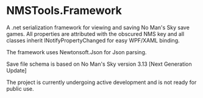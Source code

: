# NMSTools.Framework

A .net serialization framework for viewing and saving No Man's Sky save games.  All properties are attributed with the obscured NMS key and all classes inherit INotifyPropertyChanged for easy WPF/XAML binding.

The framework uses Newtonsoft.Json for Json parsing.

Save file schema is based on No Man's Sky version 3.13 [Next Generation Update]

The project is currently undergoing active development and is not ready for public use.
